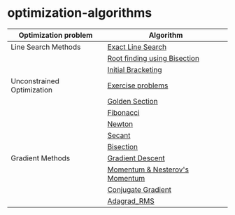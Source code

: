 # optimization-algorithms

| Optimization problem | Algorithm   |
| -------------------- |-------------|
| Line Search Methods  | [Exact Line Search](https://nbviewer.jupyter.org/github/NasreenAhmed/optimization-algorithms/blob/main/line%20search/exact_line_search.ipynb) | 
|                      | [Root finding using Bisection](https://nbviewer.jupyter.org/github/NasreenAhmed/optimization-algorithms/blob/main/line%20search/bisection_method_root_finding.ipynb) |
|                      | [Initial Bracketing](https://nbviewer.jupyter.org/github/NasreenAhmed/optimization-algorithms/blob/main/line%20search/initial-bracket.ipynb) |
| Unconstrained Optimization | [Exercise problems](https://nbviewer.jupyter.org/github/NasreenAhmed/optimization-algorithms/blob/main/unconstrained-optimization/exercise_problems.ipynb) |
|                            | [Golden Section](https://nbviewer.jupyter.org/github/NasreenAhmed/optimization-algorithms/blob/main/unconstrained-optimization/golden_section_search.ipynb) |
|                            | [Fibonacci](https://nbviewer.jupyter.org/github/NasreenAhmed/optimization-algorithms/blob/main/unconstrained-optimization/Fibonacci_Method.ipynb) |
|                            | [Newton](https://nbviewer.jupyter.org/github/NasreenAhmed/optimization-algorithms/blob/main/unconstrained-optimization/newtons_method.ipynb) |
|                            | [Secant](https://nbviewer.jupyter.org/github/NasreenAhmed/optimization-algorithms/blob/main/unconstrained-optimization/secant_method.ipynb) |
|                            | [Bisection](https://nbviewer.jupyter.org/github/NasreenAhmed/optimization-algorithms/blob/main/unconstrained-optimization/bisection_method.ipynb) |
| Gradient Methods | [Gradient Descent](https://nbviewer.jupyter.org/github/NasreenAhmed/optimization-algorithms/blob/main/gradient_methods/gradient_descent_rosenbrock.ipynb) |
|                  | [Momentum & Nesterov's Momentum](https://nbviewer.jupyter.org/github/NasreenAhmed/optimization-algorithms/blob/main/gradient_methods/nesterov_momentum_rosenbrock.ipynb) |
|                  | [Conjugate Gradient](https://nbviewer.jupyter.org/github/NasreenAhmed/optimization-algorithms/blob/main/gradient_methods/conjugate_gradient.ipynb) |
|                  | [Adagrad_RMS](https://nbviewer.jupyter.org/github/NasreenAhmed/optimization-algorithms/blob/main/gradient_methods/adagrad_RMS.ipynb) |
